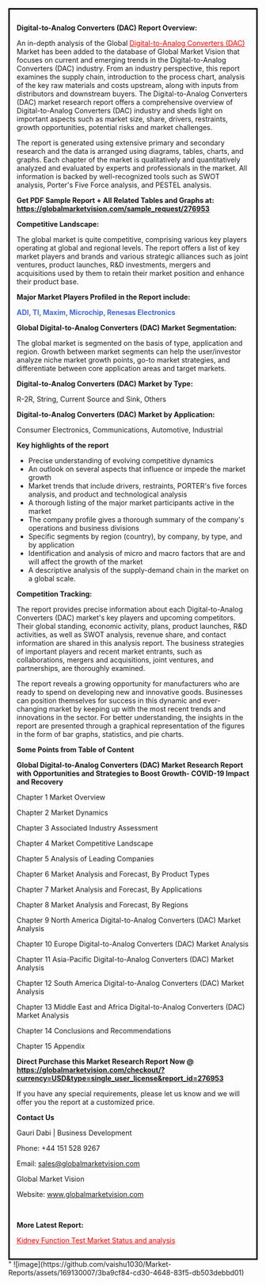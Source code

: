 <div style='border: 3px solid black; padding: 1em;'>

<strong>Digital-to-Analog Converters (DAC) Report Overview:</strong>

An in-depth analysis of the Global <a style='color: #ff0000;' href='https://globalmarketvision.com/reports/global-digital-to-analog-converters-dac-market/276953'>Digital-to-Analog Converters (DAC)</a> Market has been added to the database of Global Market Vision that focuses on current and emerging trends in the Digital-to-Analog Converters (DAC) industry. From an industry perspective, this report examines the supply chain, introduction to the process chart, analysis of the key raw materials and costs upstream, along with inputs from distributors and downstream buyers. The Digital-to-Analog Converters (DAC) market research report offers a comprehensive overview of Digital-to-Analog Converters (DAC) industry and sheds light on important aspects such as market size, share, drivers, restraints, growth opportunities, potential risks and market challenges.

The report is generated using extensive primary and secondary research and the data is arranged using diagrams, tables, charts, and graphs. Each chapter of the market is qualitatively and quantitatively analyzed and evaluated by experts and professionals in the market. All information is backed by well-recognized tools such as SWOT analysis, Porter's Five Force analysis, and PESTEL analysis.

<strong>Get PDF Sample Report + All Related Tables and Graphs at</strong><strong>:</strong><strong> <a style='color: #ff0000;' href='https://globalmarketvision.com/sample_request/276953?utm_source=linkedinPulse&utm_medium=SN&utm_campaign=SN'><strong>https://globalmarketvision.com/sample_request/276953</strong></a></strong>

<strong>Competitive Landscape:</strong>

The global market is quite competitive, comprising various key players operating at global and regional levels. The report offers a list of key market players and brands and various strategic alliances such as joint ventures, product launches, R&amp;D investments, mergers and acquisitions used by them to retain their market position and enhance their product base.

<strong>Major Market Players Profiled in the Report include:</strong>

<strong style='color: #4169e1;'>ADI, TI, Maxim, Microchip, Renesas Electronics</strong>

<strong>Global Digital-to-Analog Converters (DAC) Market Segmentation:</strong>

The global market is segmented on the basis of type, application and region. Growth between market segments can help the user/investor analyze niche market growth points, go-to market strategies, and differentiate between core application areas and target markets.

<strong>Digital-to-Analog Converters (DAC) Market by Type</strong><strong>:</strong>

R-2R, String, Current Source and Sink, Others

<strong>Digital-to-Analog Converters (DAC) Market by</strong><strong> Application:</strong>

Consumer Electronics, Communications, Automotive, Industrial

<strong>Key highlights of the report</strong>
<ul>
  <li>Precise understanding of evolving competitive dynamics</li>
  <li>An outlook on several aspects that influence or impede the market growth</li>
  <li>Market trends that include drivers, restraints, PORTER's five forces analysis, and product and technological analysis</li>
  <li>A thorough listing of the major market participants active in the market</li>
  <li>The company profile gives a thorough summary of the company's operations and business divisions</li>
  <li>Specific segments by region (country), by company, by type, and by application</li>
  <li>Identification and analysis of micro and macro factors that are and will affect the growth of the market</li>
  <li>A descriptive analysis of the supply-demand chain in the market on a global scale.</li>
</ul>
<strong>Competition Tracking:</strong>

The report provides precise information about each Digital-to-Analog Converters (DAC) market's key players and upcoming competitors. Their global standing, economic activity, plans, product launches, R&amp;D activities, as well as SWOT analysis, revenue share, and contact information are shared in this analysis report. The business strategies of important players and recent market entrants, such as collaborations, mergers and acquisitions, joint ventures, and partnerships, are thoroughly examined.

The report reveals a growing opportunity for manufacturers who are ready to spend on developing new and innovative goods. Businesses can position themselves for success in this dynamic and ever-changing market by keeping up with the most recent trends and innovations in the sector. For better understanding, the insights in the report are presented through a graphical representation of the figures in the form of bar graphs, statistics, and pie charts.

<strong>Some Points from Table of Content</strong>

<strong>Global Digital-to-Analog Converters (DAC) Market Research Report with Opportunities and Strategies to Boost Growth- COVID-19 Impact and Recovery</strong>

Chapter 1 Market Overview

Chapter 2 Market Dynamics

Chapter 3 Associated Industry Assessment

Chapter 4 Market Competitive Landscape

Chapter 5 Analysis of Leading Companies

Chapter 6 Market Analysis and Forecast, By Product Types

Chapter 7 Market Analysis and Forecast, By Applications

Chapter 8 Market Analysis and Forecast, By Regions

Chapter 9 North America Digital-to-Analog Converters (DAC) Market Analysis

Chapter 10 Europe Digital-to-Analog Converters (DAC) Market Analysis

Chapter 11 Asia-Pacific Digital-to-Analog Converters (DAC) Market Analysis

Chapter 12 South America Digital-to-Analog Converters (DAC) Market Analysis

Chapter 13 Middle East and Africa Digital-to-Analog Converters (DAC) Market Analysis

Chapter 14 Conclusions and Recommendations

Chapter 15 Appendix

<strong>Direct Purchase this Market Research Report Now @ <a style='color: #ff0000;' href='https://globalmarketvision.com/checkout/?currency=USD&type=single_user_license&report_id=276953?utm_source=linkedinPulse&utm_medium=SN&utm_campaign=SN'><strong>https://globalmarketvision.com/checkout/?currency=USD&type=single_user_license&report_id=276953</strong></a></strong>

If you have any special requirements, please let us know and we will offer you the report at a customized price.
<p id='ember58' class='ember-view reader-content-blocks__paragraph'><strong>Contact Us</strong></p>
<p id='ember59' class='ember-view reader-content-blocks__paragraph'>Gauri Dabi | Business Development</p>
<p id='ember60' class='ember-view reader-content-blocks__paragraph'>Phone: +44 151 528 9267</p>
Email: <a href='mailto:sales@globalmarketvision.com'>sales@globalmarketvision.com</a>

Global Market Vision

Website: <a href='http://www.globalmarketvision.com/'>www.globalmarketvision.com</a>

&nbsp;

<strong>More Latest Report:</strong>

<a style='color: #ff0000;' href='https://medium.com/@namratasonawane27/kidney-function-test-market-status-and-analysis-b02ee48a52a5'>Kidney Function Test Market Status and analysis</a>

</div>"
![image](https://github.com/vaishu1030/Market-Reports/assets/169130007/3ba9cf84-cd30-4648-83f5-db503debbd01)
